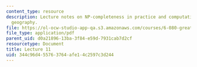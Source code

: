 ```yaml
---
content_type: resource
description: Lecture notes on NP-completeness in practice and computational universe
  geography.
file: https://ol-ocw-studio-app-qa.s3.amazonaws.com/courses/6-080-great-ideas-in-theoretical-computer-science-spring-2008/344c96d455763764afe14c2597c3d244_lec11.pdf
file_type: application/pdf
parent_uid: d0a21896-13ba-3f84-e59d-7931cab7d2cf
resourcetype: Document
title: Lecture 11
uid: 344c96d4-5576-3764-afe1-4c2597c3d244
---
```

